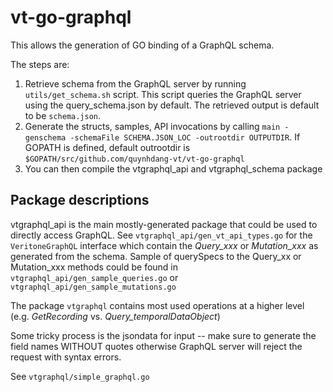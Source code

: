 # vt-go-graphql

This allows the generation of GO binding of a GraphQL schema.

The steps are:
1.  Retrieve schema from the GraphQL server by running `utils/get_schema.sh` script.  This script queries the 
GraphQL server using the query_schema.json by default.  The retrieved output is default to be  `schema.json`.
2.  Generate the structs, samples, API invocations by calling 
`main -genschema -schemaFile SCHEMA.JSON_LOC -outrootdir OUTPUTDIR`.
If GOPATH is defined, default outrootdir is `$GOPATH/src/github.com/quynhdang-vt/vt-go-graphql`
3.  You can then compile the vtgraphql_api and vtgraphql_schema package


## Package descriptions
vtgraphql_api is the main mostly-generated package that could be used to directly access GraphQL. 
See `vtgraphql_api/gen_vt_api_types.go` for the `VeritoneGraphQL` interface which contain
 the _Query_xxx_ or _Mutation_xxx_
as generated from the schema.  Sample of querySpecs to the Query_xx or Mutation_xxx methods could be found in
`vtgraphql_api/gen_sample_queries.go` or `vtgraphql_api/gen_sample_mutations.go`


The package `vtgraphql` contains most used operations at a higher level (e.g. _GetRecording_ vs. _Query_temporalDataObject_)

Some tricky process is the jsondata for input -- make sure to generate the field names WITHOUT quotes otherwise 
GraphQL server will reject the request with syntax errors.

See `vtgraphql/simple_graphql.go` 